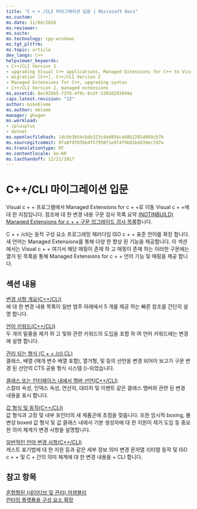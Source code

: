```yaml
---
title: "C + + /CLI 마이그레이션 입문 | Microsoft Docs"
ms.custom: 
ms.date: 11/04/2016
ms.reviewer: 
ms.suite: 
ms.technology: cpp-windows
ms.tgt_pltfrm: 
ms.topic: article
dev_langs: C++
helpviewer_keywords:
- C++/CLI Version 2
- upgrading Visual C++ applications, Managed Extensions for C++ to Visual C++ 2005 syntax
- migration [C++], C++/CLI Version 2
- Managed Extensions for C++, upgrading syntax
- C++/CLI Version 2, managed extensions
ms.assetid: 8ec926b5-73f6-4f0c-bcdf-5203d293849a
caps.latest.revision: "12"
author: mikeblome
ms.author: mblome
manager: ghogen
ms.workload:
- cplusplus
- dotnet
ms.openlocfilehash: 1dcbb3b54cbde323cda0856ca68b2281d669cb7b
ms.sourcegitcommit: 8fa8fdf0fbb4f57950f1e8f4f9b81b4d39ec7d7a
ms.translationtype: MT
ms.contentlocale: ko-KR
ms.lasthandoff: 12/21/2017
---
```

# <a name="ccli-migration-primer"></a>C++/CLI 마이그레이션 입문
Visual c + + 프로그램에서 Managed Extensions for c + +로 이동 Visual c + +에 대 한 지침입니다. 참조에 대 한 변경 내용 구문 검사 목록 요약 [(NOTINBUILD) Managed Extensions for c + + 구문 업그레이드 검사 목록](http://msdn.microsoft.com/en-us/edbded88-7ef3-4757-bd9d-b8f48ac2aada)합니다.  
  
 C + + /cli는 동적 구성 요소 프로그래밍 패러다임 ISO c + + 표준 언어를 확장 합니다. 새 언어는 Managed Extensions를 통해 다양 한 향상 된 기능을 제공합니다. 이 섹션에서는 Visual c + + 여기서 해당 매핑이 존재 하 고 매핑이 존재 하는 이러한 구문에는 열거 된 목록을 통해 Managed Extensions for c + + 언어 기능 및 매핑을 제공 합니다.  
  
## <a name="in-this-section"></a>섹션 내용  
 [변경 사항 개요(C++/CLI)](../dotnet/outline-of-changes-cpp-cli.md)  
 에 대 한 변경 내용 목록이 일반 범주 아래에서 5 개를 제공 하는 빠른 참조를 간단히 설명 합니다.  
  
 [언어 키워드(C++/CLI)](../dotnet/language-keywords-cpp-cli.md)  
 두 개의 밑줄을 제거 하 고 및와 관련 키워드의 도입을 포함 하 여 언어 키워드에는 변경에 설명 합니다.  
  
 [관리 되는 형식 (C + + /cli CL)](../dotnet/managed-types-cpp-cl.md)  
 클래스, 배열 (매개 변수 배열 포함), 열거형, 및 등의 선언을 변경 되어이 보고가 구문 변경 된 선언의 CTS 공용 형식 시스템 ()-되었습니다.  
  
 [클래스 또는 인터페이스 내에서 멤버 선언(C++/CLI)](../dotnet/member-declarations-within-a-class-or-interface-cpp-cli.md)  
 스칼라 속성, 인덱스 속성, 연산자, 대리자 및 이벤트 같은 클래스 멤버와 관련 된 변경 내용을 표시 합니다.  
  
 [값 형식 및 동작(C++/CLI)](../dotnet/value-types-and-their-behaviors-cpp-cli.md)  
 값 형식과 고정 및 내부 포인터의 새 제품군에 초점을 맞춥니다. 또한 암시적 boxing, 불변성 boxed 값 형식 및 값 클래스 내에서 기본 생성자에 대 한 지원이 제거 도입 등 중요 한 의미 체계가 변경 사항을 설명합니다.  
  
 [일반적인 언어 변경 사항(C++/CLI)](../dotnet/general-language-changes-cpp-cli.md)  
 캐스트 표기법에 대 한 지원 등과 같은 세부 정보 의미 변경 문자열 리터럴 동작 및 ISO c + + 및 C + 간의 의미 체계에 대 한 변경 내용을 + CLI 합니다.  
  
## <a name="see-also"></a>참고 항목  
 [혼합형된 (네이티브 및 관리) 어셈블리](../dotnet/mixed-native-and-managed-assemblies.md)   
 [런타임 플랫폼용 구성 요소 확장](../windows/component-extensions-for-runtime-platforms.md)